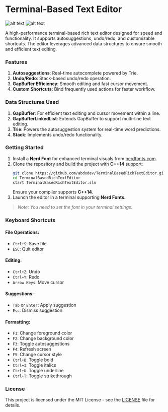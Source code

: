 # Terminal-Based Text Editor

![alt text](https://github.com/abdxdev/TerminalBasedRichTextEditor/blob/master/screenshots/screenshot_1.png?raw=true)
![alt text](https://github.com/abdxdev/TerminalBasedRichTextEditor/blob/master/screenshots/screenshot_2.png?raw=true)

A high-performance terminal-based rich text editor designed for speed and functionality. It supports autosuggestions, undo/redo, and customizable shortcuts. The editor leverages advanced data structures to ensure smooth and efficient text editing.

### Features

1. **Autosuggestions**: Real-time autocomplete powered by Trie.
2. **Undo/Redo**: Stack-based undo/redo operation.
3. **GapBuffer Efficiency**: Smooth editing and fast cursor movement.
4. **Custom Shortcuts**: Bind frequently used actions for faster workflow.

### Data Structures Used

1. **GapBuffer**: For efficient text editing and cursor movement within a line.
2. **GapBufferLinkedList**: Extends GapBuffer to support multi-line text editing.
3. **Trie**: Powers the autosuggestion system for real-time word predictions.
4. **Stack**: Implements undo/redo functionality.

### Getting Started

1. Install a **Nerd Font** for enhanced terminal visuals from [nerdfonts.com](https://www.nerdfonts.com/font-downloads).
2. Clone the repository and build the project with **C++14** support:
   ```bash
   git clone https://github.com/abdxdev/TerminalBasedRichTextEditor.git
   cd TerminalBasedRichTextEditor
   start TerminalBasedRichTextEditor.sln
   ```
   Ensure your compiler supports **C++14**.
3. Launch the editor in a terminal supporting **Nerd Fonts**. 
> _Note: You need to set the font in your terminal settings._

### Keyboard Shortcuts

#### File Operations:

- `Ctrl+S`: Save file
- `ESC`: Quit editor

#### Editing:

- `Ctrl+Z`: Undo
- `Ctrl+Y`: Redo
- `Arrow Keys`: Move cursor

#### Suggestions:

- `Tab` or `Enter`: Apply suggestion
- `Esc`: Dismiss suggestion

#### Formatting:

- `F1`: Change foreground color
- `F2`: Change background color
- `F3`: Toggle autosuggestions
- `F4`: Refresh screen
- `F5`: Change cursor style
- `Ctrl+B`: Toggle bold
- `Ctrl+I`: Toggle italics
- `Ctrl+U`: Toggle underline
- `Ctrl+T`: Toggle strikethrough

### License

This project is licensed under the MIT License - see the [LICENSE](LICENSE) file for details.

